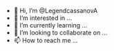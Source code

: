 - 👋 Hi, I’m @LegendcassanovA
- 👀 I’m interested in ...
- 🌱 I’m currently learning ...
- 💞️ I’m looking to collaborate on ...
- 📫 How to reach me ...

<!---
LegendcassanovA/LegendcassanovA is a ✨ special ✨ repository because its `README.md` (this file) appears on your GitHub profile.
You can click the Preview link to take a look at your changes.
--->
